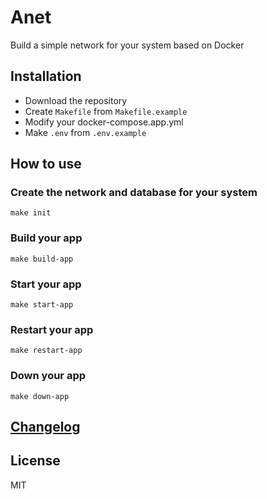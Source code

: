# Anet
Build a simple network for your system based on Docker

## Installation
- Download the repository
- Create `Makefile` from `Makefile.example`
- Modify your docker-compose.app.yml
- Make `.env` from `.env.example`

## How to use
### Create the network and database for your system
`make init`

### Build your app
`make build-app`

### Start your app
`make start-app`

### Restart your app
`make restart-app`

### Down your app
`make down-app`

## [Changelog](CHANGELOG.md)

## License
MIT
